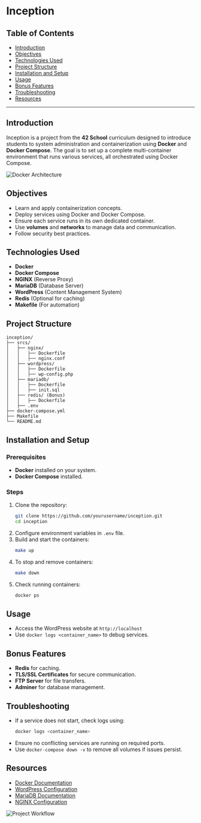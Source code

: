 # Inception

## Table of Contents

- [Introduction](#introduction)
- [Objectives](#objectives)
- [Technologies Used](#technologies-used)
- [Project Structure](#project-structure)
- [Installation and Setup](#installation-and-setup)
- [Usage](#usage)
- [Bonus Features](#bonus-features)
- [Troubleshooting](#troubleshooting)
- [Resources](#resources)

---

## Introduction

Inception is a project from the **42 School** curriculum designed to introduce students to system administration and containerization using **Docker** and **Docker Compose**. The goal is to set up a complete multi-container environment that runs various services, all orchestrated using Docker Compose.

![Docker Architecture](./assets/docker-architecture.png)

## Objectives

- Learn and apply containerization concepts.
- Deploy services using Docker and Docker Compose.
- Ensure each service runs in its own dedicated container.
- Use **volumes** and **networks** to manage data and communication.
- Follow security best practices.

## Technologies Used

- **Docker**
- **Docker Compose**
- **NGINX** (Reverse Proxy)
- **MariaDB** (Database Server)
- **WordPress** (Content Management System)
- **Redis** (Optional for caching)
- **Makefile** (For automation)

## Project Structure

```
inception/
├── srcs/
│   ├── nginx/
│   │   ├── Dockerfile
│   │   ├── nginx.conf
│   ├── wordpress/
│   │   ├── Dockerfile
│   │   ├── wp-config.php
│   ├── mariadb/
│   │   ├── Dockerfile
│   │   ├── init.sql
│   ├── redis/ (Bonus)
│   │   ├── Dockerfile
│   ├── .env
├── docker-compose.yml
├── Makefile
└── README.md
```

## Installation and Setup

### Prerequisites

- **Docker** installed on your system.
- **Docker Compose** installed.

### Steps

1. Clone the repository:
   ```sh
   git clone https://github.com/yourusername/inception.git
   cd inception
   ```
2. Configure environment variables in `.env` file.
3. Build and start the containers:
   ```sh
   make up
   ```
4. To stop and remove containers:
   ```sh
   make down
   ```
5. Check running containers:
   ```sh
   docker ps
   ```

## Usage

- Access the WordPress website at `http://localhost`
- Use `docker logs <container_name>` to debug services.

## Bonus Features

- **Redis** for caching.
- **TLS/SSL Certificates** for secure communication.
- **FTP Server** for file transfers.
- **Adminer** for database management.

## Troubleshooting

- If a service does not start, check logs using:
  ```sh
  docker logs <container_name>
  ```
- Ensure no conflicting services are running on required ports.
- Use `docker-compose down -v` to remove all volumes if issues persist.

## Resources

- [Docker Documentation](https://docs.docker.com/)
- [WordPress Configuration](https://wordpress.org/support/article/editing-wp-config-php/)
- [MariaDB Documentation](https://mariadb.com/kb/en/documentation/)
- [NGINX Configuration](https://nginx.org/en/docs/)

![Project Workflow](./assets/project-workflow.png)

